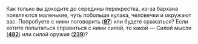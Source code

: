 Как только вы доходите до середины перекрестка, из-за бархана появляются маленькие, чуть побольше кулака, человечки и окружают вас. Попробуете с ними поговорить ([**97**](#n_97)) или будете сражаться? Если хотите попытаться справиться с ними силой, то какой — Силой мысли ([**482**](#n_482)) или силой оружия ([**239**](#n_239))?

